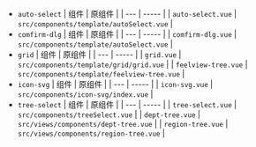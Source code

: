 - `auto-select`
  | 组件 | 原组件 |
  | --- | ----- |
  | `auto-select.vue` | `src/components/template/autoSelect.vue` |
- `comfirm-dlg`
  | 组件 | 原组件 |
  | --- | ----- |
  | `comfirm-dlg.vue` | `src/components/template/autoSelect.vue` |
- `grid`
  | 组件 | 原组件 |
  | --- | ----- |
  | `grid.vue` | `src/components/template/grid/grid.vue` |
  | `feelview-tree.vue` | `src/components/template/feelview-tree.vue` |
- `icon-svg`
  | 组件 | 原组件 |
  | --- | ----- |
  | `icon-svg.vue` | `src/components/icon-svg/index.vue` |
- `tree-select`
  | 组件 | 原组件 |
  | --- | ----- |
  | `tree-select.vue` | `src/components/treeSelect.vue` |
  | `dept-tree.vue` | `src/views/components/dept-tree.vue` |
  | `region-tree.vue` | `src/views/components/region-tree.vue` |

